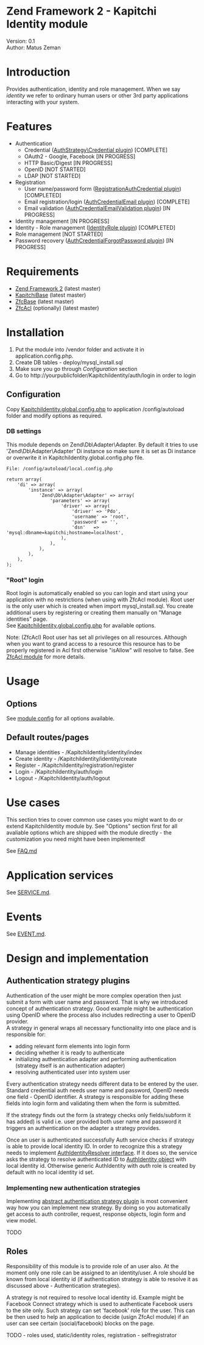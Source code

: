 Zend Framework 2 - Kapitchi Identity module
=================================================
Version: 0.1  
Author:  Matus Zeman  

Introduction
============
Provides authentication, identity and role management. When we say _identity_ we refer to ordinary human users or other 3rd party applications interacting with your system.


Features
========

* Authentication
  * Credential ([AuthStrategy\Credential plugin](https://github.com/kapitchi/KapitchiIdentity/blob/master/src/KapitchiIdentity/Plugin/AuthStrategy/Credential.php)) [COMPLETE]
  * OAuth2 - Google, Facebook [IN PROGRESS]
  * HTTP Basic/Digest [IN PROGRESS]
  * OpenID [NOT STARTED]
  * LDAP [NOT STARTED]
* Registration 
  * User name/password form ([RegistrationAuthCredential plugin](https://github.com/kapitchi/KapitchiIdentity/blob/master/src/KapitchiIdentity/Plugin/RegistrationAuthCredential.php)) [COMPLETED]
  * Email registration/login ([AuthCredentialEmail plugin](https://github.com/kapitchi/KapitchiIdentity/blob/master/src/KapitchiIdentity/Plugin/AuthCredentialEmail.php)) [COMPLETE]
  * Email validation ([AuthCredentialEmailValidation plugin](https://github.com/kapitchi/KapitchiIdentity/blob/master/src/KapitchiIdentity/Plugin/AuthCredentialEmailValidation.php)) [IN PROGRESS]
* Identity management [IN PROGRESS]
* Identity - Role management ([IdentityRole plugin](https://github.com/kapitchi/KapitchiIdentity/blob/master/src/KapitchiIdentity/Plugin/IdentityRole.php)) [COMPLETED]
* Role management [NOT STARTED]
* Password recovery ([AuthCredentialForgotPassword plugin](https://github.com/kapitchi/KapitchiIdentity/blob/master/src/KapitchiIdentity/Plugin/AuthCredentialForgotPassword.php)) [IN PROGRESS]


Requirements
============

* [Zend Framework 2](https://github.com/zendframework/zf2) (latest master)
* [KapitchiBase](https://github.com/matuszemi/KapitchiBase) (latest master)
* [ZfcBase](https://github.com/ZF-Commons/ZfcBase) (latest master)
* [ZfcAcl](https://github.com/ZF-Commons/ZfcAcl) (optionally) (latest master)


Installation
============
1. Put the module into /vendor folder and activate it in application.config.php.
2. Create DB tables - deploy/mysql_install.sql
3. Make sure you go through _Configuration_ section
4. Go to http://yourpublicfolder/KapitchiIdentity/auth/login in order to login


Configuration
-------------

Copy [KapitchiIdentity.global.config.php](https://github.com/kapitchi/KapitchiIdentity/blob/master/deploy/KapitchiIdentity.global.config.php) to application /config/autoload folder and modify options as required.

### DB settings
This module depends on Zend\Db\Adapter\Adapter. By default it tries to use 'Zend\Db\Adapter\Adapter' Di instance so make sure it is set as Di instance or overwrite it in KapitchiIdentity.global.config.php file.

```
File: /config/autoload/local.config.php

return array(
    'di' => array(
        'instance' => array(
            'Zend\Db\Adapter\Adapter' => array(
                'parameters' => array(
                    'driver' => array(
                        'driver' => 'Pdo',
                        'username' => 'root',
                        'password' => '',
                        'dsn'   => 'mysql:dbname=kapitchi;hostname=localhost',
                    ),
                ),
            ),
        ),
    ),
);
```

### "Root" login
Root login is automatically enabled so you can login and start using your application with no restrictions (when using with ZfcAcl module).
Root user is the only user which is created when import mysql_install.sql. You create additional users by registering or creating them manually on "Manage identities" page.  
See [KapitchiIdentity.global.config.php](https://github.com/kapitchi/KapitchiIdentity/blob/master/deploy/KapitchiIdentity.global.config.php) for available options.

Note: (ZfcAcl) Root user has set all privileges on all resources. Although when you want to grand access to a resource this resource has to be properly registered in Acl first otherwise "isAllow" will resolve to false.
See [ZfcAcl module](https://github.com/ZF-Commons/ZfcAcl) for more details.


Usage
=====

Options
-------
See [module config](https://github.com/kapitchi/KapitchiIdentity/blob/master/config/module.config.php#L4) for all options available.


Default routes/pages
--------------------
* Manage identities - /KapitchiIdentity/identity/index
* Create identity - /KapitchiIdentity/identity/create
* Register - /KapitchiIdentity/registration/register
* Login - /KapitchiIdentity/auth/login
* Logout - /KapitchiIdentity/auth/logout


Use cases
=========

This section tries to cover common use cases you might want to do or extend KapitchiIdentity module by.
See "Options" section first for all avaliable options which are shipped with the module directly - the customization you need might have been implemented!

See [FAQ.md](https://github.com/kapitchi/KapitchiIdentity/blob/master/FAQ.md)


Application services
====================
See [SERVICE.md](https://github.com/kapitchi/KapitchiIdentity/blob/master/SERVICE.md).

Events
======
See [EVENT.md](https://github.com/kapitchi/KapitchiIdentity/blob/master/EVENT.md).


Design and implementation
=========================

Authentication strategy plugins
-------------------------------
Authentication of the user might be more complex operation then just submit a form with user name and password. That is why we introduced concept of authentication strategy.
Good example might be authentication using OpenID where the process also includes redirecting a user to OpenID provider.  
A strategy in general wraps all necessary functionality into one place and is responsible for:

* adding relevant form elements into login form
* deciding whether it is ready to authenticate
* initializing authentication adapter and performing authentication (strategy itself is an authentication adapter)
* resolving authenticated user into system user

Every authentication strategy needs different data to be entered by the user. Standard credential auth needs user name and password, OpenID needs one field - OpenID identifier.
A strategy is responsible for adding these fields into login form and validating them when the form is submitted.

If the strategy finds out the form (a strategy checks only fields/subform it has added) is valid i.e. user provided both user name and password it triggers an authentication on the adapter a strategy provides.

Once an user is authenticated successfully Auth service checks if strategy is able to provide local identity ID. In order to recognize this a strategy needs to implement [AuthIdentityResolver interface](https://github.com/kapitchi/KapitchiIdentity/blob/master/src/KapitchiIdentity/Service/AuthIdentityResolver.php).
If it does so, the service asks the strategy to resolve authenticated ID to [AuthIdentity object](https://github.com/kapitchi/KapitchiIdentity/blob/master/src/KapitchiIdentity/Model/AuthIdentity.php) with local identity id.
Otherwise generic AuthIdentity with _auth_ role is created by default with no local identity id set.

### Implementing new authentication strategies

Implementing [abstract authentication strategy plugin](https://github.com/kapitchi/KapitchiIdentity/blob/master/src/KapitchiIdentity/Plugin/AuthStrategy/StrategyAbstract.php) is most convenient way how you can implement new strategy.
By doing so you automatically get access to auth controller, request, response objects, login form and view model.

TODO

Roles
-----

Responsibility of this module is to provide role of an user also. At the moment only one role can be assigned to an identity/user.
A role should be known from local identity id (if authentication strategy is able to resolve it as discussed above - Authentication strategies).

A strategy is not required to resolve local identity id. Example might be Facebook Connect strategy which is used to authenticate Facebook users to the site only.
Such strategy can set 'facebook' role for the user. This can be then used to help an application to decide (usign ZfcAcl module) if an user can see certain (social/facebook) blocks on the page.

TODO - roles used, static/identity roles, registration - selfregistrator


